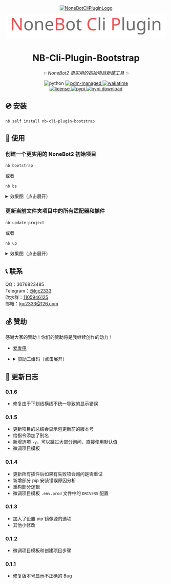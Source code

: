 <!-- markdownlint-disable MD031 MD033 MD036 MD041 -->

<div align="center">

<a href="https://cli.nonebot.dev/">
  <img src="https://cli.nonebot.dev/logo.png" width="200" height="200" alt="NoneBotCliPluginLogo">
</a>

<p>
  <img src="https://raw.githubusercontent.com/lgc-NB2Dev/readme/main/template/cli.svg" alt="NoneBotCliPluginText">
</p>

# NB-Cli-Plugin-Bootstrap

_✨ NoneBot2 更实用的初始项目新建工具 ✨_

<img src="https://img.shields.io/badge/python-3.8+-blue.svg" alt="python">
<a href="https://pdm.fming.dev">
  <img src="https://img.shields.io/badge/pdm-managed-blueviolet" alt="pdm-managed">
</a>
<a href="https://wakatime.com/badge/user/b61b0f9a-f40b-4c82-bc51-0a75c67bfccf/project/018c33e5-66c5-4aee-ad15-2d9104d177c4">
  <img src="https://wakatime.com/badge/user/b61b0f9a-f40b-4c82-bc51-0a75c67bfccf/project/018c33e5-66c5-4aee-ad15-2d9104d177c4.svg" alt="wakatime">
</a>

<br />

<a href="./LICENSE">
  <img src="https://img.shields.io/github/license/lgc-NB2Dev/nb-cli-plugin-bootstrap.svg" alt="license">
</a>
<a href="https://pypi.python.org/pypi/nb-cli-plugin-bootstrap">
  <img src="https://img.shields.io/pypi/v/nb-cli-plugin-bootstrap.svg" alt="pypi">
</a>
<a href="https://pypi.python.org/pypi/nb-cli-plugin-bootstrap">
  <img src="https://img.shields.io/pypi/dm/nb-cli-plugin-bootstrap" alt="pypi download">
</a>

</div>

## 💿 安装

```shell
nb self install nb-cli-plugin-bootstrap
```

## 🎉 使用

### 创建一个更实用的 NoneBot2 初始项目

```shell
nb bootstrap
```

或者

```shell
nb bs
```

<details>
<summary>效果图（点击展开）</summary>

![效果图](https://raw.githubusercontent.com/lgc-NB2Dev/readme/main/cli-bootstrap/bootstrap.png)

</details>

### 更新当前文件夹项目中的所有适配器和插件

```shell
nb update-project
```

或者

```shell
nb up
```

<details>
<summary>效果图（点击展开）</summary>

![效果图](https://raw.githubusercontent.com/lgc-NB2Dev/readme/main/cli-bootstrap/update-project1.png)
![效果图](https://raw.githubusercontent.com/lgc-NB2Dev/readme/main/cli-bootstrap/update-project2.png)

</details>

## 📞 联系

QQ：3076823485  
Telegram：[@lgc2333](https://t.me/lgc2333)  
吹水群：[1105946125](https://jq.qq.com/?_wv=1027&k=Z3n1MpEp)  
邮箱：<lgc2333@126.com>

## 💰 赞助

感谢大家的赞助！你们的赞助将是我继续创作的动力！

- [爱发电](https://afdian.net/@lgc2333)
- <details>
    <summary>赞助二维码（点击展开）</summary>

  ![讨饭](https://raw.githubusercontent.com/lgc2333/ShigureBotMenu/master/src/imgs/sponsor.png)

  </details>

## 📝 更新日志

### 0.1.6

- 修复由于下划线横线不统一导致的显示错误

### 0.1.5

- 更新项目的总结会显示包更新前的版本号
- 给指令添加了别名
- 新增选项 `-y`，可以跳过大部分询问，直接使用默认值
- 微调项目模板

### 0.1.4

- 更新所有插件后如果有失败项会询问是否重试
- 新增部分 pip 安装错误原因分析
- 重构部分逻辑
- 微调项目模板 `.env.prod` 文件中的 `DRIVERS` 配置

### 0.1.3

- 加入了设置 pip 镜像源的选项
- 其他小修改

### 0.1.2

- 微调项目模板和创建项目步骤

### 0.1.1

- 修复版本号显示不正确的 Bug
